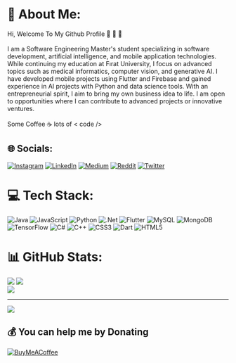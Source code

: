                                                                                                                                                                                                                                                                                                                                                                                                                                                                                                              
# 💫 About Me:      
Hi, Welcome To My Github Profile 👋 👋 👋<br><br>I am a Software Engineering Master's student specializing in software development, artificial intelligence, and mobile application technologies. While continuing my education at Fırat University, I focus on advanced topics such as medical informatics, computer vision, and generative AI. I have developed mobile projects using Flutter and Firebase and gained experience in AI projects with Python and data science tools. With an entrepreneurial spirit, I aim to bring my own business idea to life. I am open to opportunities where I can contribute to advanced projects or innovative ventures.<br><br>Some Coffee ☕ lots of < code />
  
  
## 🌐 Socials:
[![Instagram](https://img.shields.io/badge/Instagram-%23E4405F.svg?logo=Instagram&logoColor=white)](https://instagram.com/omerkoncaa) [![LinkedIn](https://img.shields.io/badge/LinkedIn-%230077B5.svg?logo=linkedin&logoColor=white)](https://linkedin.com/in/omerkonca) [![Medium](https://img.shields.io/badge/Medium-12100E?logo=medium&logoColor=white)](https://medium.com/@omerkonca) [![Reddit](https://img.shields.io/badge/Reddit-%23FF4500.svg?logo=Reddit&logoColor=white)](https://reddit.com/user/omerkonca) [![Twitter](https://img.shields.io/badge/Twitter-%231DA1F2.svg?logo=Twitter&logoColor=white)](https://twitter.com/omrkonca) 

# 💻 Tech Stack: 
 ![Java](https://img.shields.io/badge/java-%23ED8B00.svg?style=for-the-badge&logo=java&logoColor=white) ![JavaScript](https://img.shields.io/badge/javascript-%23323330.svg?style=for-the-badge&logo=javascript&logoColor=%23F7DF1E) ![Python](https://img.shields.io/badge/python-3670A0?style=for-the-badge&logo=python&logoColor=ffdd54) ![.Net](https://img.shields.io/badge/.NET-5C2D91?style=for-the-badge&logo=.net&logoColor=white) ![Flutter](https://img.shields.io/badge/Flutter-%2302569B.svg?style=for-the-badge&logo=Flutter&logoColor=white) ![MySQL](https://img.shields.io/badge/mysql-%2300f.svg?style=for-the-badge&logo=mysql&logoColor=white) ![MongoDB](https://img.shields.io/badge/MongoDB-%234ea94b.svg?style=for-the-badge&logo=mongodb&logoColor=white) ![TensorFlow](https://img.shields.io/badge/TensorFlow-%23FF6F00.svg?style=for-the-badge&logo=TensorFlow&logoColor=white) ![C#](https://img.shields.io/badge/c%23-%23239120.svg?style=for-the-badge&logo=c-sharp&logoColor=white) ![C++](https://img.shields.io/badge/c++-%2300599C.svg?style=for-the-badge&logo=c%2B%2B&logoColor=white)  ![CSS3](https://img.shields.io/badge/css3-%231572B6.svg?style=for-the-badge&logo=css3&logoColor=white) ![Dart](https://img.shields.io/badge/dart-%230175C2.svg?style=for-the-badge&logo=dart&logoColor=white) ![HTML5](https://img.shields.io/badge/html5-%23E34F26.svg?style=for-the-badge&logo=html5&logoColor=white) 
# 📊 GitHub Stats:
![](https://github-readme-stats.vercel.app/api?username=omerkonca&theme=dark&hide_border=false&include_all_commits=true&count_private=true)
![](https://github-readme-streak-stats.herokuapp.com/?user=omerkonca&theme=dark&hide_border=false)<br/>
![](https://github-readme-stats.vercel.app/api/top-langs/?username=omerkonca&theme=dark&hide_border=false&include_all_commits=true&count_private=true&layout=compact)


 


---
[![](https://visitcount.itsvg.in/api?id=omerkonca&icon=0&color=0)](https://visitcount.itsvg.in)

  ## 💰 You can help me by Donating
  [![BuyMeACoffee](https://img.shields.io/badge/Buy%20Me%20a%20Coffee-ffdd00?style=for-the-badge&logo=buy-me-a-coffee&logoColor=black)](https://buymeacoffee.com/omerkonca) 

  











